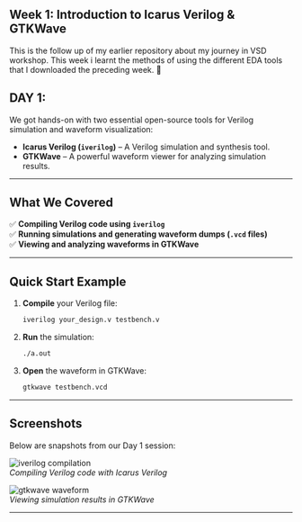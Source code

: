 ## Week 1: Introduction to Icarus Verilog & GTKWave 
This is the follow up of my earlier repository about my journey in VSD workshop. This week i learnt the methods of using the different EDA tools that I downloaded the preceding week. 🎉  
## DAY 1:
We got hands-on with two essential open-source tools for Verilog simulation and waveform visualization:

- **Icarus Verilog (`iverilog`)** – A Verilog simulation and synthesis tool.
- **GTKWave** – A powerful waveform viewer for analyzing simulation results.

---

## What We Covered

✅ **Compiling Verilog code using `iverilog`**  
✅ **Running simulations and generating waveform dumps (`.vcd` files)**  
✅ **Viewing and analyzing waveforms in GTKWave**

---

## Quick Start Example

1. **Compile** your Verilog file:
   ```bash
   iverilog your_design.v testbench.v
   ```

2. **Run** the simulation:
   ```bash
   ./a.out
   ```

3. **Open** the waveform in GTKWave:
   ```bash
   gtkwave testbench.vcd
   ```

---

## Screenshots

Below are snapshots from our Day 1 session:

![iverilog compilation](screenshots/iverilog_compile.png)  
*Compiling Verilog code with Icarus Verilog*

![gtkwave waveform](screenshots/gtkwave_view.png)  
*Viewing simulation results in GTKWave*

---

